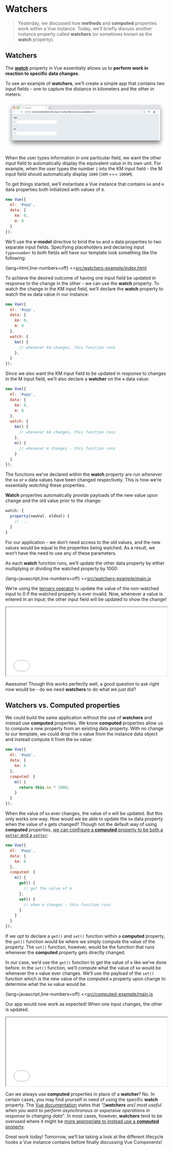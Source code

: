 # Watchers

> Yesterday, we discussed how __methods__ and __computed__ properties work within a Vue instance. Today, we’ll briefly discuss another instance property called __watchers__ (or sometimes known as the __watch__ property).

## Watchers

The [__watch__](https://vuejs.org/v2/guide/computed.html#Watchers) property in Vue essentially allows us to __perform work in reaction to specific data changes__.

To see an example of __watchers__, we’ll create a simple app that contains two input fields - one to capture the distance in kilometers and the other in meters:

![](./public/assets/watchers-example-app.png)

When the user types information in one particular field, we want the other input field to automatically display the equivalent value in its own unit. For example, when the user types the number `1` into the KM input field - the M input field should automatically display `1000` (`1KM` === `1000M`).

To get things started, we’ll instantiate a Vue instance that contains `km` and `m` data properties both initialized with values of `0`.

```javascript
new Vue({
  el: '#app',
  data: {
    km: 0,
    m: 0
  }
});
```

We’ll use the __v-model__ directive to bind the `km` and `m` data properties to two separate input fields. Specifying placeholders and declaring input `type=number` to both fields will have our template look something like the following:

{lang=html,line-numbers=off}
<<[src/watchers-example/index.html](./src/watchers-example/index.html)

To achieve the desired outcome of having one input field be updated in response to the change in the other - we can use the __watch__ property. To watch the change in the KM input field, we’ll declare the __watch__ property to watch the `km` data value in our instance:

```javascript
new Vue({
  el: '#app',
  data: {
    km: 0,
    m: 0
  },
  watch: {
    km() {
      // whenever km changes, this function runs
    },
  }
});
```

Since we also want the KM input field to be updated in response to changes in the M input field, we’ll also declare a __watcher__ on the `m` data value:

```javascript
new Vue({
  el: '#app',
  data: {
    km: 0,
    m: 0
  },
  watch: {
    km() {
      // whenever km changes, this function runs
    },
    m() {
      // whenever m changes - this function runs
    }
  }
});
```

The functions we’ve declared within the __watch__ property are run _whenever_ the `km` or `m` data values have been changed respectively. This is how we’re essentially _watching_ these properties.

__Watch__ properties automatically provide payloads of the new value upon change and the old value prior to the change:

```javascript
watch: {
  property(newVal, oldVal) {
    // ...
  }
}
```

For our application - we don’t need access to the old values, and the new values would be equal to the properties being watched. As a result, we won’t have the need to use any of these parameters.

As each __watch__ function runs, we’ll update the other data property by either multiplying or dividing the watched property by 1000:

{lang=javascript,line-numbers=off}
<<[src/watchers-example/main.js](./src/watchers-example/main.js)

We’re using the [ternary operator](https://developer.mozilla.org/en-US/docs/Web/JavaScript/Reference/Operators/Conditional_Operator) to update the value of the non-watched input to 0 if the watched property is ever invalid. Now, whenever a value is entered in an input; the other input field will be updated to show the change!

<iframe src='./src/watchers-example/index.html'
        height="215"
        scrolling="no"
        style='display: block; margin: 0 auto; width: 100%'>
</iframe>

Awesome! Though this works perfectly well, a good question to ask right now would be - do we need __watchers__ to do what we just did?

## Watchers vs. Computed properties

We could build the same application without the use of __watchers__ and instead use __computed__ properties. We know __computed__ properties allow us to compute a new property from an existing data property. With no change to our template, we could drop the `m` value from the instance data object and instead compute it from the `km` value:

```javascript
new Vue({
  el: '#app',
  data: {
    km: 0
  },
  computed: {
    m() {
      return this.km * 1000;
    }
  }
});
```

When the value of `km` ever changes, the value of `m` will be updated. But this only works one way. How would we be able to update the `km` data property when the value of `m` gets changed? Though not the default way of using __computed__ properties, [we can configure a __computed__ property to be both a `getter` and a `setter`](https://vuejs.org/v2/guide/computed.html#Computed-Setter):

```javascript
new Vue({
  el: '#app',
  data: {
    km: 0
  },
  computed: {
    m() {
      get() {
        // get the value of m
      },
      set() {
        // when m changes - this function runs
      }
    }
  }
});
```

If we opt to declare a `get()` and `set()` function within a __computed__ property, the `get()` function would be where we simply compute the value of the property. The `set()` function, however, would be the function that runs whenever the __computed__ property gets directly changed.

In our case, we’d use the `get()` function to get the value of  `m` like we’ve done before. In the `set()` function, we’ll compute what the value of `km` would be whenever the `m` value ever changes. We’ll use the payload of the `set()` function which is the new value of the computed `m` property upon change to determine what the `km` value would be.

{lang=javascript,line-numbers=off}
<<[src/computed-example/main.js](./src/computed-example/main.js)

Our app would now work as expected! When one input changes, the other is updated.

<iframe src='./src/computed-example/index.html'
        height="215"
        scrolling="no"
        style='display: block; margin: 0 auto; width: 100%'>
</iframe>

Can we always use __computed__ properties in place of a __watcher__? No. In certain cases, you may find yourself in need of using the specific __watch__ property.  The [Vue documentation](https://vuejs.org/v2/guide/computed.html#Watchers) states that _“[__watchers__ are] most useful when you want to perform asynchronous or expensive operations in response to changing data”_. In most cases, however, __watchers__ tend to be overused where it might be [more appropriate to instead use a __computed__ property](https://vuejs.org/v2/guide/computed.html#Computed-vs-Watched-Property).

Great work today! Tomorrow, we’ll be taking a look at the different lifecycle hooks a Vue instance contains before finally discussing Vue Components!
